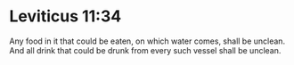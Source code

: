 # Leviticus 11:34

Any food in it that could be eaten, on which water comes, shall be unclean. And all drink that could be drunk from every such vessel shall be unclean.
